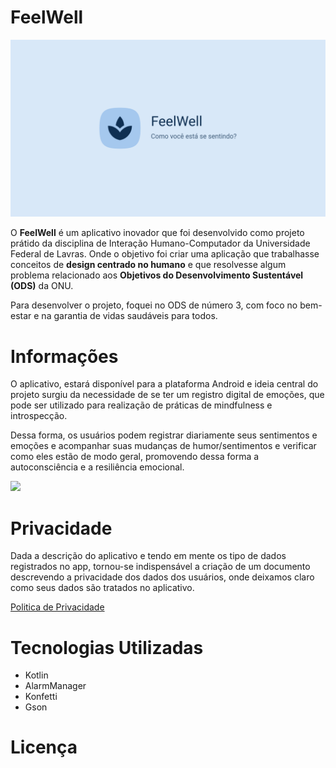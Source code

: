 
# FeelWell

![feelwell-banner](https://raw.githubusercontent.com/deyvidandrades/FeelWell/master/feelWell-banner.png)

O **FeelWell** é um aplicativo inovador que foi desenvolvido como projeto prátido da disciplina de Interação Humano-Computador da Universidade Federal de Lavras. Onde o objetivo foi criar uma aplicação que trabalhasse conceitos de **design centrado no humano** e que resolvesse algum problema relacionado aos **Objetivos do Desenvolvimento Sustentável (ODS)** da ONU. 

Para desenvolver o projeto, foquei no ODS de número 3, com foco no bem-estar e na garantia de vidas saudáveis para todos. 

# Informações

O aplicativo, estará disponível para a plataforma Android e ideia central do projeto surgiu da necessidade de se ter um registro digital de emoções, que pode ser utilizado para realização de práticas de mindfulness e introspecção.

Dessa forma, os usuários podem registrar diariamente seus sentimentos e emoções e acompanhar suas mudanças de humor/sentimentos e verificar como eles estão de modo geral, promovendo dessa forma a autoconsciência e a resiliência emocional.

<a href="https://play.google.com/store/apps/details?id=com.deyvidandrades.feelwell" target="_blank">
  <img src="https://play.google.com/intl/en_us/badges/static/images/badges/en_badge_web_generic.png" width="200">
</a>

# Privacidade
Dada a descrição do aplicativo e tendo em mente os tipo de dados registrados no app, tornou-se indispensável a criação de um documento descrevendo a privacidade dos dados dos usuários, onde deixamos claro como seus dados são tratados no aplicativo.

[Politica de Privacidade](https://deyvidandrades.github.io/FeelWell/politica/)

# Tecnologias Utilizadas
* Kotlin
* AlarmManager
* Konfetti
* Gson

# Licença
